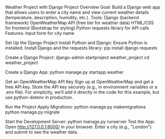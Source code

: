 Weather Project with Django
Project Overview
Goal: Build a Django web app that allows users to enter a city name and view current weather details (temperature, description, humidity, etc.).
Tools:
Django (backend framework)
OpenWeatherMap API (free tier for weather data)
HTML/CSS for frontend (Bootstrap for styling)
Python requests library for API calls
Features:
Input form for city name

Set Up the Django Project
Install Python and Django: Ensure Python is installed. Install Django and the requests library:
pip install django requests


Create a Django Project:
django-admin startproject weather_project
cd weather_project


Create a Django App:
python manage.py startapp weather

Get an OpenWeatherMap API Key
Sign up at OpenWeatherMap and get a free API key.
Store the API key securely (e.g., in environment variables or a .env file). For simplicity, we’ll add it directly in the code for this example, but use python-dotenv in production.

Run the Project
Apply Migrations:
python manage.py makemigrations
python manage.py migrate


Start the Development Server:
python manage.py runserver
Test the App: Open http://127.0.0.1:8000/ in your browser. Enter a city (e.g., "London") and submit to see the weather data.
